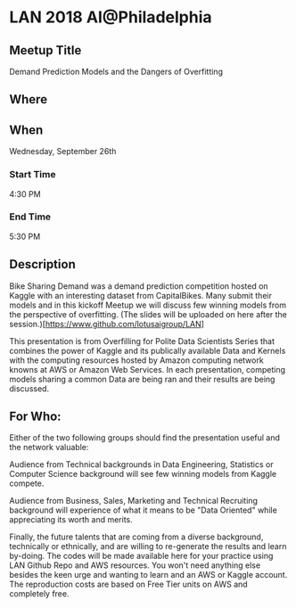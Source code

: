 # LAN 2018 AI@Philadelphia
## Meetup Title
Demand Prediction Models and the Dangers of Overfitting
## Where

## When
Wednesday, September 26th

### Start Time
4:30 PM
### End Time
5:30 PM
## Description
Bike Sharing Demand was a demand prediction competition hosted on Kaggle with an interesting dataset from CapitalBikes. Many submit their models and in this kickoff Meetup we will discuss few winning models from the perspective of overfitting. (The slides will be uploaded on here after the session.)[https://www.github.com/lotusaigroup/LAN]


This presentation is from Overfilling for Polite Data Scientists Series that combines the power of Kaggle and its publically available Data and Kernels with the computing resources hosted by Amazon computing network knowns at AWS or Amazon Web Services. In each presentation, competing models sharing a common Data are being ran and their results are being discussed.


## For Who:
Either of the two following groups should find the presentation useful and the network valuable:

Audience from Technical backgrounds in Data Engineering, Statistics or Computer Science background will see few winning models from Kaggle compete.

Audience from Business, Sales, Marketing and Technical Recruiting background will experience of what it means to be "Data Oriented" while appreciating its worth and merits.

Finally, the future talents that are coming from a diverse background, technically or ethnically, and are willing to re-generate the results and learn by-doing. The codes will be made available here for your practice using LAN Github Repo and AWS resources. You won't need anything else besides the keen urge and wanting to learn and an AWS or Kaggle account. The reproduction costs are based on Free Tier units on AWS and completely free.
